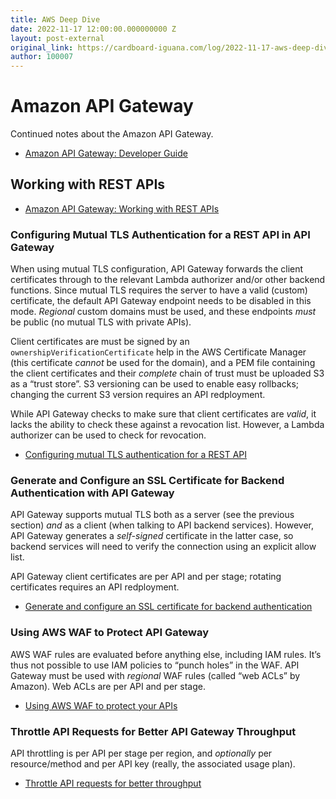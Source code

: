 ```yaml
---
title: AWS Deep Dive
date: 2022-11-17 12:00:00.000000000 Z
layout: post-external
original_link: https://cardboard-iguana.com/log/2022-11-17-aws-deep-dive.html
author: 100007
---
```


# Amazon API Gateway

Continued notes about the Amazon API Gateway.

- [Amazon API Gateway: Developer Guide](https://docs.aws.amazon.com/apigateway/latest/developerguide/welcome.html)

## Working with REST APIs

- [Amazon API Gateway: Working with REST APIs](https://docs.aws.amazon.com/apigateway/latest/developerguide/apigateway-rest-api.html)

### Configuring Mutual TLS Authentication for a REST API in API Gateway

When using mutual TLS configuration, API Gateway forwards the client certificates through to the relevant Lambda authorizer and/or other backend functions. Since mutual TLS requires the server to have a valid (custom) certificate, the default API Gateway endpoint needs to be disabled in this mode. _Regional_ custom domains must be used, and these endpoints _must_ be public (no mutual TLS with private APIs).

Client certificates are must be signed by an `ownershipVerificationCertificate` help in the AWS Certificate Manager (this certificate _cannot_ be used for the domain), and a PEM file containing the client certificates and their _complete_ chain of trust must be uploaded S3 as a “trust store”. S3 versioning can be used to enable easy rollbacks; changing the current S3 version requires an API redployment.

While API Gateway checks to make sure that client certificates are _valid_, it lacks the ability to check these against a revocation list. However, a Lambda authorizer can be used to check for revocation.

- [Configuring mutual TLS authentication for a REST API](https://docs.aws.amazon.com/apigateway/latest/developerguide/rest-api-mutual-tls.html)

### Generate and Configure an SSL Certificate for Backend Authentication with API Gateway

API Gateway supports mutual TLS both as a server (see the previous section) _and_ as a client (when talking to API backend services). However, API Gateway generates a _self-signed_ certificate in the latter case, so backend services will need to verify the connection using an explicit allow list.

API Gateway client certificates are per API and per stage; rotating certificates requires an API redployment.

- [Generate and configure an SSL certificate for backend authentication](https://docs.aws.amazon.com/apigateway/latest/developerguide/getting-started-client-side-ssl-authentication.html)

### Using AWS WAF to Protect API Gateway

AWS WAF rules are evaluated before anything else, including IAM rules. It’s thus not possible to use IAM policies to “punch holes” in the WAF. API Gateway must be used with _regional_ WAF rules (called “web ACLs” by Amazon). Web ACLs are per API and per stage.

- [Using AWS WAF to protect your APIs](https://docs.aws.amazon.com/apigateway/latest/developerguide/apigateway-control-access-aws-waf.html)

### Throttle API Requests for Better API Gateway Throughput

API throttling is per API per stage per region, and _optionally_ per resource/method and per API key (really, the associated usage plan).

- [Throttle API requests for better throughput](https://docs.aws.amazon.com/apigateway/latest/developerguide/api-gateway-request-throttling.html)
